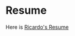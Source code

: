 # Resume
Here is 
[Ricardo's Resume ](https://github.com/user-attachments/files/18384869/GitHub.Resume.-.Copy.pdf)
